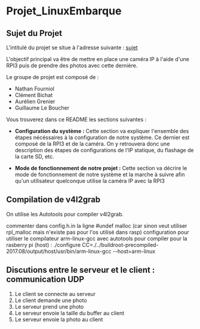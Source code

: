 # Projet_LinuxEmbarque

## Sujet du Projet

L'intitulé du projet se situe à l'adresse suivante : [sujet](Sujet_Projet_Camera.md)

L'objectif principal va être de mettre en place une caméra IP à l'aide d'une RPI3 puis de prendre des photos avec cette dernière.


Le groupe de projet est composé de :

* Nathan Fourniol
* Clément Bichat
* Aurélien Grenier
* Guillaume Le Boucher

Vous trouverez dans ce README les sections suivantes :

- **Configuration du système :** Cette section va expliquer l'ensemble des étapes nécéssaires à la configuration de notre système. Ce dernier est composé de la RPI3 et de la caméra. On y retrouvera donc une description des étapes de configurations de l'IP statique, du flashage de la carte SD, etc.

- **Mode de fonctionnement de notre projet :** Cette section va décrire le mode de fonctionnement de notre système et la marche à suivre afin qu'un utilisateur quelconque utilise la caméra IP avec la RPI3


## Compilation de v4l2grab

On utilise les Autotools pour compiler v4l2grab.

commenter dans config.h.in la ligne #undef malloc (car sinon veut utiliser rpl_malloc mais n'existe pas pour l'os utilisé dans rasp)
configuration pour utiliser le compilateur arm-linux-gcc avec autotools pour compiler pour la rasberry pi (host) : ./configure CC=./../buildroot-precompiled-2017.08/output/host/usr/bin/arm-linux-gcc --host=arm-linux


## Discutions entre le serveur et le client : communication UDP
  1. Le client se connecte au serveur
  2. Le client demande une photo
  3. Le serveur prend une photo
  4. Le serveur envoie la taille du buffer au client
  5. Le serveur envoie la photo au client
